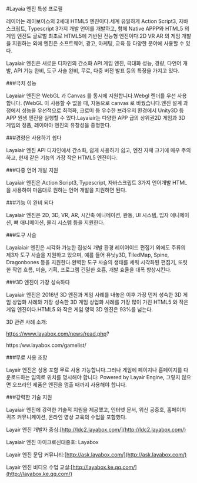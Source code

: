 #Layaia 엔진 특성 프로필

레이어는 레이보이스의 2세대 HTML5 엔진이다.세계 유일하게 Action Script3, 자바스크립트, Typescript 3가지 개발 언어를 개발하고, 함께 Native APPP와 HTML5 의 게임 엔진도 글로벌 최초로 HTML5에 기반된 전능형 엔진이다.2D  VR   AR 의 게임 개발을 지원하는 외에 엔진은 소프트웨어, 광고, 마케팅, 교육 등 다양한 분야에 사용할 수 있다.

Layaiair 엔진은 새로운 디자인의 간소화 API 게임 엔진, 극대화 성능, 경량, 다언어 개발, API 기능 완비, 도구 사슬 완비, 무료, 다중 버전 발표 등의 특징을 가지고 있다.



###극치 성능

Layaiair 엔진은 WebGL 과 Canvas 를 동시에 지원합니다.Webgl 렌더를 우선 사용합니다. (WebGL 이 사용할 수 없을 때, 자동으로 canvas 로 바꿨습니다.엔진 설계 과정에서 성능을 우선적으로 최적화, 크로미 등 우수한 브라우저 환경에서 Unity3D 등 APP 원생 엔진을 실행할 수 있다.Layaiair는 다양한 APP 급의 상위권2D 게임과 3D 게임의 정품, 레이야아 엔진의 유창성을 증명한다.



###경량은 사용하기 쉽다

Layaiair 엔진 API 디자인에서 간소화, 쉽게 사용하기 쉽고, 엔진 자체 크기에 매우 주의하고, 현재 같은 기능의 가장 작은 HTML5 엔진이다.



###다중 언어 개발 지원

Layaiair 엔진은 Action Script3, Typescript, 자바스크립트 3가지 언어개발 HTML 을 사용하여 마음대로 원하는 언어 개발을 지원하면 된다.



###기능 이 완비 되다

Layaiair 엔진은 2D, 3D, VR, AR, 시간축 애니메이션, 완동, UI 시스템, 입자 애니메이션, 뼈 애니메이션, 물리 시스템 등을 지원한다.



###도구 사슬

Layaiaiair 엔진은 시각화 가능한 집성식 개발 환경 레이어이드 편집기 외에도 주류의 제3자 도구 사슬을 지원하고 있으며, 예를 들어 유닛y3D, TiledMap, Spine, Dragonbones 등을 지원한다.완벽한 도구 사슬의 생태를 세워 시각화된 편집기, 또렷한 작업 흐름, 미술, 기획, 프로그램 긴밀한 호흡, 개발 효율을 대폭 향상시킨다.



###3D 엔진이 가장 성숙하다

Layaiair 엔진은 2016년 3D 엔진과 게임 사례를 내놓은 이후 가장 먼저 성숙한 3D 게임 상업화 사례와 가장 성숙한 3D 게임 상업화 사례를 가장 많이 가진 HTML5 와 작은 게임 엔진이다.HTML5 와 작은 게임 영역 3D 엔진은 93%를 넘는다.

3D 관련 사례 소개:

https://www.layabox.com/news/read.php?

https:/ww.layabox.com/gamelist/



###무료 사용 조항

Layair 엔진은 상용 포함 무료 사용 가능합니다.그러나 게임에 페이지나 홈페이지를 다운로드하는 임의로 위치를 명시해야 합니다: Powered by Layair Engine, 그렇지 않으면 오프라인 제품은 엔진을 멈출 때까지 사용해야 합니다.



###강력한 기술 지원

Layaiair 엔진에 강력한 기술적 지원을 제공했고, 인터넷 문서, 위신 공중호, 홈페이지 퀴즈 커뮤니케이션, 온라인 영상 교육의 수업을 포함했다.

Layair 엔진 개발자 중심:[http://ldc2.layabox.com/](http://ldc2.layabox.com/)

Layaiair 엔진 마이크로신대중호: Layabox

Layair 엔진 문답 커뮤니티:[http://ask.layabox.com/](http://ask.layabox.com/)

Layair 엔진 비디오 수업 교실:[http://layabox.ke.qq.com/](http://layabox.ke.qq.com/)

